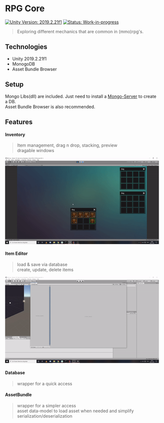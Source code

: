 
# RPG Core
[![Unity Version: 2019.2.21f1](https://img.shields.io/badge/Unity-2019.2.21f1-333333.svg?logo=unity)](https://unity3d.com/get-unity/download/archive) [![Status: Work-in-progress](https://img.shields.io/badge/status-work--in--progress-orange)](https://github.com/Fydar/RPGCore/projects/1)
> Exploring different mechanics that are common in (mmo)rpg's.

 ## Technologies  
* Unity 2019.2.21f1  
* MonogoDB 
* Asset Bundle Browser
  
## Setup  
Mongo Libs(dll) are included. Just need to install a [Mongo-Server](https://www.mongodb.com/download-center/community "Mongo-Server") to create a DB.  
Asset Bundle Browser is also recommended.  

## Features

#### Inventory
> Item management, drag n drop, stacking, preview  
> dragable windows  

![Inventory](./Images/Inventory.gif)  

#### Item Editor
> load & save via database  
> create, update, delete items  

![ItemEditor](./Images/ItemEditor.gif)

#### Database
> wrapper for a quick access  
#### AssetBundle
> wrapper for a simpler access  
> asset data-model to load asset when needed and simplify serialization/deserialization 
  
